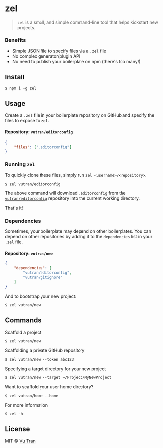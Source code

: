 # zel

> `zel` is a small, and simple command-line tool that helps kickstart new projects.

### Benefits

- Simple JSON file to specify files via a `.zel` file
- No complex generator/plugin API
- No need to publish your boilerplate on npm (there's too many!)

## Install

```
$ npm i -g zel
```

## Usage

Create a `.zel` file in your boilerplate repository on GitHub and specify the files to expose to `zel`.

#### Repository: `vutran/editorconfig`
```json
{
    "files": [".editorconfig"]
}
```

### Running `zel`

To quickly clone these files, simply run `zel <username>/<repository>`.

```
$ zel vutran/editorconfig
```

The above command will download `.editorconfig` from the [`vutran/editorconfig`](https://github.com/vutran/editorconfig) repository into the current working directory.

That's it!

### Dependencies

Sometimes, your boilerplate may depend on other boilerplates. You can depend on other repositories by adding it to the `dependencies` list in your `.zel` file.

#### Repository: `vutran/new`

```json
{
    "dependencies": [
        "vutran/editorconfig",
        "vutran/gitignore"
    ]
}
```

And to bootstrap your new project:

```
$ zel vutran/new
```

## Commands

Scaffold a project

```
$ zel vutran/new
```

Scaffolding a private GitHub repository

```
$ zel vutran/new --token abc123
```

Specifying a target directory for your new project

```
$ zel vutran/new --target ~/Project/MyNewProject
```

Want to scaffold your user home directory?

```
$ zel vutran/home --home
```

For more information

```
$ zel -h
```

## License

MIT © [Vu Tran](https://github.com/vutran/)
